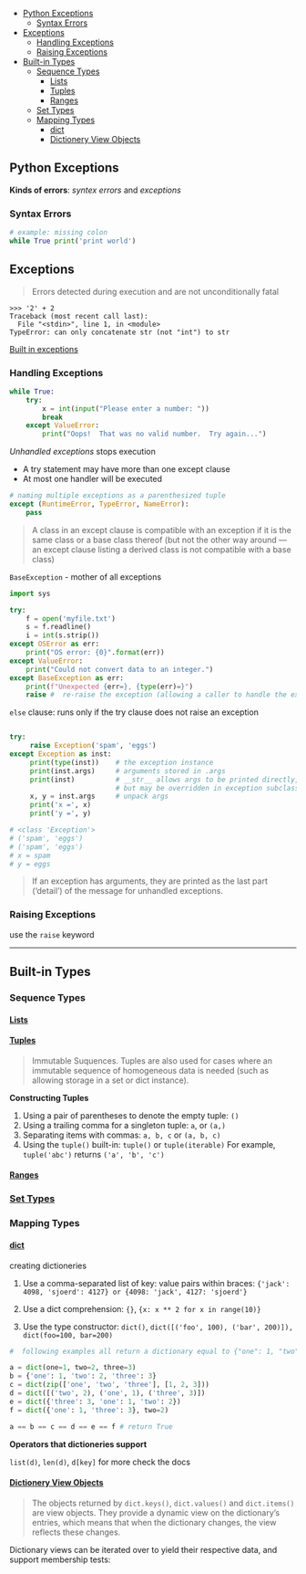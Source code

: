 - [Python Exceptions](#python-exceptions)
  - [Syntax Errors](#syntax-errors)
- [Exceptions](#exceptions)
  - [Handling Exceptions](#handling-exceptions)
  - [Raising Exceptions](#raising-exceptions)
- [Built-in Types](#built-in-types)
  - [Sequence Types](#sequence-types)
    - [Lists](#lists)
    - [Tuples](#tuples)
    - [Ranges](#ranges)
  - [Set Types](#set-types)
  - [Mapping Types](#mapping-types)
    - [dict](#dict)
    - [Dictionery View Objects](#dictionery-view-objects)

## Python Exceptions

**Kinds of errors**:
*syntex errors* and *exceptions*

### Syntax Errors

```python
# example: missing colon
while True print('print world')
```

## Exceptions

> Errors detected during execution and are not unconditionally fatal

```shell
>>> '2' + 2
Traceback (most recent call last):
  File "<stdin>", line 1, in <module>
TypeError: can only concatenate str (not "int") to str
```

[Built in exceptions][builtInEx]


[builtInEx]: https://docs.python.org/3/library/exceptions.html#bltin-exceptions

### Handling Exceptions

```python
while True:
    try:
        x = int(input("Please enter a number: "))
        break
    except ValueError:
        print("Oops!  That was no valid number.  Try again...")
```

*Unhandled exceptions* stops execution

- A try statement may have more than one except clause
- At most one handler will be executed

```python
# naming multiple exceptions as a parenthesized tuple
except (RuntimeError, TypeError, NameError):
    pass
```

> A class in an except clause is compatible with an exception if it is the same class or a base class thereof (but not the other way around — an except clause listing a derived class is not compatible with a base class)

`BaseException` - mother of all exceptions

```python
import sys

try:
    f = open('myfile.txt')
    s = f.readline()
    i = int(s.strip())
except OSError as err:
    print("OS error: {0}".format(err))
except ValueError:
    print("Could not convert data to an integer.")
except BaseException as err:
    print(f"Unexpected {err=}, {type(err)=}")
    raise #  re-raise the exception (allowing a caller to handle the exception as well)
```

`else` clause: runs only if the try clause does not raise an exception

```python

try:
     raise Exception('spam', 'eggs')
except Exception as inst:
     print(type(inst))    # the exception instance
     print(inst.args)     # arguments stored in .args
     print(inst)          # __str__ allows args to be printed directly,
                          # but may be overridden in exception subclasses
     x, y = inst.args     # unpack args
     print('x =', x)
     print('y =', y)

# <class 'Exception'>
# ('spam', 'eggs')
# ('spam', 'eggs')
# x = spam
# y = eggs
```

> If an exception has arguments, they are printed as the last part (‘detail’) of the message for unhandled exceptions.

### Raising Exceptions

use the `raise` keyword


--- 

## Built-in Types

### Sequence Types

#### [Lists][Lists]

[Lists]: https://docs.python.org/3.10/library/stdtypes.html#lists
#### [Tuples][Tuples]

> Immutable Suquences. Tuples are also used for cases where an immutable sequence of homogeneous data is needed (such as allowing storage in a set or dict instance).

**Constructing Tuples**

1. Using a pair of parentheses to denote the empty tuple: `()`
2. Using a trailing comma for a singleton tuple: `a`, or `(a,)`
3. Separating items with commas: `a, b, c` or `(a, b, c)`
4. Using the `tuple()` built-in: `tuple()` or `tuple(iterable)`
    For example, `tuple('abc')` returns `('a', 'b', 'c')`


[Tuples]: https://docs.python.org/3.10/library/stdtypes.html#tuples

#### [Ranges][Ranges]

[Ranges]: https://docs.python.org/3.10/library/stdtypes.html#ranges

### [Set Types][SetTypes]

[SetTypes]: https://docs.python.org/3.10/library/stdtypes.html#set

### Mapping Types

#### [dict][mappingdict]

creating dictioneries

1. Use a comma-separated list of key: value pairs within braces: `{'jack': 4098, 'sjoerd': 4127} or {4098: 'jack', 4127: 'sjoerd'}`

2. Use a dict comprehension: `{}`, `{x: x ** 2 for x in range(10)}`

3. Use the type constructor: `dict()`, `dict([('foo', 100), ('bar', 200)]), dict(foo=100, bar=200)`


```python
#  following examples all return a dictionary equal to {"one": 1, "two": 2, "three": 3}:

a = dict(one=1, two=2, three=3)
b = {'one': 1, 'two': 2, 'three': 3}
c = dict(zip(['one', 'two', 'three'], [1, 2, 3]))
d = dict([('two', 2), ('one', 1), ('three', 3)])
e = dict({'three': 3, 'one': 1, 'two': 2})
f = dict({'one': 1, 'three': 3}, two=2)

a == b == c == d == e == f # return True

```

**Operators that dictioneries support**

`list(d)`, `len(d)`, `d[key]` for more check the docs

[mappingdict]: https://docs.python.org/3.10/library/stdtypes.html#dict

#### [Dictionery View Objects][dicView]

> The objects returned by `dict.keys()`, `dict.values()` and `dict.items()` are view objects. They provide a dynamic view on the dictionary’s entries, which means that when the dictionary changes, the view reflects these changes.

Dictionary views can be iterated over to yield their respective data, and support membership tests:


[dicView]: https://docs.python.org/3.10/library/stdtypes.html#dictionary-view-objects